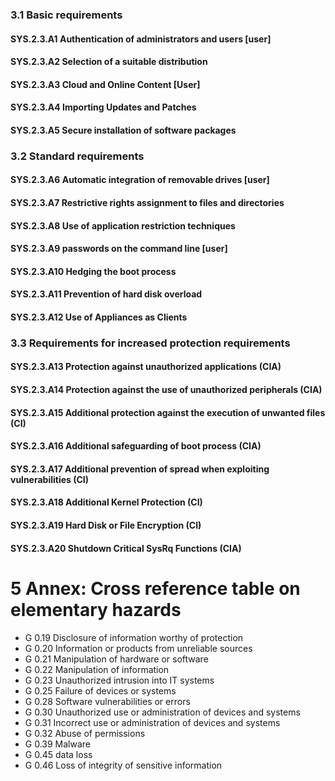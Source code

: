 ### 3.1 Basic requirements
#### SYS.2.3.A1 Authentication of administrators and users [user]
#### SYS.2.3.A2 Selection of a suitable distribution
#### SYS.2.3.A3 Cloud and Online Content [User]
#### SYS.2.3.A4 Importing Updates and Patches
#### SYS.2.3.A5 Secure installation of software packages
### 3.2 Standard requirements
#### SYS.2.3.A6 Automatic integration of removable drives [user]
#### SYS.2.3.A7 Restrictive rights assignment to files and directories
#### SYS.2.3.A8 Use of application restriction techniques
#### SYS.2.3.A9 passwords on the command line [user]
#### SYS.2.3.A10 Hedging the boot process
#### SYS.2.3.A11 Prevention of hard disk overload
#### SYS.2.3.A12 Use of Appliances as Clients
### 3.3 Requirements for increased protection requirements
#### SYS.2.3.A13 Protection against unauthorized applications (CIA)
#### SYS.2.3.A14 Protection against the use of unauthorized peripherals (CIA)
#### SYS.2.3.A15 Additional protection against the execution of unwanted files (CI)
#### SYS.2.3.A16 Additional safeguarding of boot process (CIA)
#### SYS.2.3.A17 Additional prevention of spread when exploiting vulnerabilities (CI)
#### SYS.2.3.A18 Additional Kernel Protection (CI)
#### SYS.2.3.A19 Hard Disk or File Encryption (CI)
#### SYS.2.3.A20 Shutdown Critical SysRq Functions (CIA)
# 5 Annex: Cross reference table on elementary hazards
* G 0.19 Disclosure of information worthy of protection
* G 0.20 Information or products from unreliable sources
* G 0.21 Manipulation of hardware or software
* G 0.22 Manipulation of information
* G 0.23 Unauthorized intrusion into IT systems
* G 0.25 Failure of devices or systems
* G 0.28 Software vulnerabilities or errors
* G 0.30 Unauthorized use or administration of devices and systems
* G 0.31 Incorrect use or administration of devices and systems
* G 0.32 Abuse of permissions
* G 0.39 Malware
* G 0.45 data loss
* G 0.46 Loss of integrity of sensitive information
